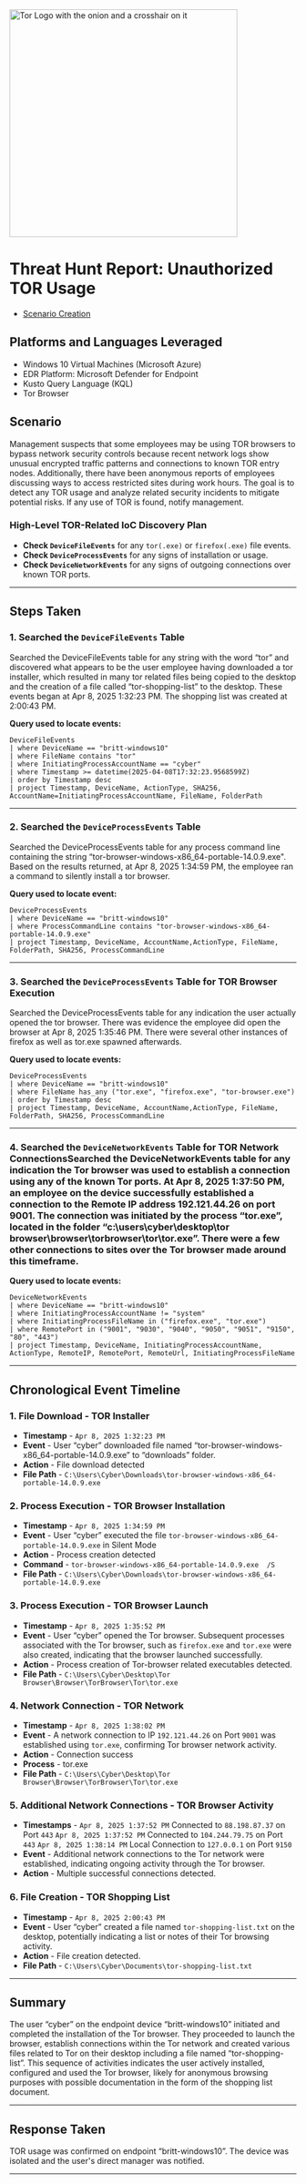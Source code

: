 <img width="400" src="https://github.com/user-attachments/assets/44bac428-01bb-4fe9-9d85-96cba7698bee" alt="Tor Logo with the onion and a crosshair on it"/>

# Threat Hunt Report: Unauthorized TOR Usage
- [Scenario Creation](https://github.com/brittaparks/Threat-Hunting-Scenario/blob/main/Threat-Hunting-Scenario-Tor-Event-Creation.md)

## Platforms and Languages Leveraged
- Windows 10 Virtual Machines (Microsoft Azure)
- EDR Platform: Microsoft Defender for Endpoint
- Kusto Query Language (KQL)
- Tor Browser

##  Scenario

Management suspects that some employees may be using TOR browsers to bypass network security controls because recent network logs show unusual encrypted traffic patterns and connections to known TOR entry nodes. Additionally, there have been anonymous reports of employees discussing ways to access restricted sites during work hours. The goal is to detect any TOR usage and analyze related security incidents to mitigate potential risks. If any use of TOR is found, notify management.

### High-Level TOR-Related IoC Discovery Plan

- **Check `DeviceFileEvents`** for any `tor(.exe)` or `firefox(.exe)` file events.
- **Check `DeviceProcessEvents`** for any signs of installation or usage.
- **Check `DeviceNetworkEvents`** for any signs of outgoing connections over known TOR ports.

---

## Steps Taken

### 1. Searched the `DeviceFileEvents` Table

Searched the DeviceFileEvents table for any string with the word “tor” and discovered what appears to be the user employee having downloaded a tor installer, which resulted in many tor related files being copied to the desktop and the creation of a file called “tor-shopping-list” to the desktop.  These events began at Apr 8, 2025 1:32:23 PM.  The shopping list was created at 2:00:43 PM.  

**Query used to locate events:**

```kql
DeviceFileEvents
| where DeviceName == "britt-windows10"
| where FileName contains "tor"
| where InitiatingProcessAccountName == "cyber"
| where Timestamp >= datetime(2025-04-08T17:32:23.9568599Z)
| order by Timestamp desc
| project Timestamp, DeviceName, ActionType, SHA256, AccountName=InitiatingProcessAccountName, FileName, FolderPath
```

---

### 2. Searched the `DeviceProcessEvents` Table

Searched the DeviceProcessEvents table for any process command line containing the string “tor-browser-windows-x86_64-portable-14.0.9.exe".  Based on the results returned, at Apr 8, 2025 1:34:59 PM, the employee ran a command to silently install a tor browser.

**Query used to locate event:**

```kql
DeviceProcessEvents
| where DeviceName == "britt-windows10"
| where ProcessCommandLine contains "tor-browser-windows-x86_64-portable-14.0.9.exe"
| project Timestamp, DeviceName, AccountName,ActionType, FileName, FolderPath, SHA256, ProcessCommandLine
```

---

### 3. Searched the `DeviceProcessEvents` Table for TOR Browser Execution

Searched the DeviceProcessEvents table for any indication the user actually opened the tor browser.  There was evidence the employee did open the browser at Apr 8, 2025 1:35:46 PM.  There were several other instances of firefox as well as tor.exe spawned afterwards.

**Query used to locate events:**

```kql
DeviceProcessEvents
| where DeviceName == "britt-windows10"
| where FileName has_any ("tor.exe", "firefox.exe", "tor-browser.exe")
| order by Timestamp desc
| project Timestamp, DeviceName, AccountName,ActionType, FileName, FolderPath, SHA256, ProcessCommandLine
```

---

### 4. Searched the `DeviceNetworkEvents` Table for TOR Network ConnectionsSearched the DeviceNetworkEvents table for any indication the Tor browser was used to establish a connection using any of the known Tor ports.  At Apr 8, 2025 1:37:50 PM, an employee on the device successfully established a connection to the Remote IP address 192.121.44.26 on port 9001.  The connection was initiated by the process “tor.exe”, located in the folder “c:\users\cyber\desktop\tor browser\browser\torbrowser\tor\tor.exe”.  There were a few other connections to sites over the Tor browser made around this timeframe.  

**Query used to locate events:**

```kql
DeviceNetworkEvents
| where DeviceName == "britt-windows10"
| where InitiatingProcessAccountName != "system"
| where InitiatingProcessFileName in ("firefox.exe", "tor.exe")
| where RemotePort in ("9001", "9030", "9040", "9050", "9051", "9150", "80", "443")
| project Timestamp, DeviceName, InitiatingProcessAccountName, ActionType, RemoteIP, RemotePort, RemoteUrl, InitiatingProcessFileName
```

---

## Chronological Event Timeline 

### 1. File Download - TOR Installer

- **Timestamp** - `Apr 8, 2025 1:32:23 PM`
- **Event** - User “cyber” downloaded file named “tor-browser-windows-x86_64-portable-14.0.9.exe” to “downloads” folder.
- **Action** - File download detected
- **File Path** - `C:\Users\Cyber\Downloads\tor-browser-windows-x86_64-portable-14.0.9.exe`

### 2. Process Execution - TOR Browser Installation

- **Timestamp** - `Apr 8, 2025 1:34:59 PM`
- **Event**  - User “cyber” executed the file `tor-browser-windows-x86_64-portable-14.0.9.exe` in Silent Mode
- **Action** - Process creation detected
- **Command** - `tor-browser-windows-x86_64-portable-14.0.9.exe  /S`
- **File Path** - `C:\Users\Cyber\Downloads\tor-browser-windows-x86_64-portable-14.0.9.exe`

### 3. Process Execution - TOR Browser Launch

- **Timestamp** - `Apr 8, 2025 1:35:52 PM`
- **Event** - User “cyber” opened the Tor browser.  Subsequent processes associated with the Tor browser, such as `firefox.exe` and `tor.exe` were also created, indicating that the browser launched successfully.
- **Action** - Process creation of Tor-browser related executables detected.
- **File Path** - `C:\Users\Cyber\Desktop\Tor Browser\Browser\TorBrowser\Tor\tor.exe`

### 4. Network Connection - TOR Network

- **Timestamp** - `Apr 8, 2025 1:38:02 PM`
- **Event** - A network connection to IP `192.121.44.26` on Port `9001` was established using `tor.exe`, confirming Tor browser network activity. 
- **Action** - Connection success
- **Process** - tor.exe
- **File Path** - `C:\Users\Cyber\Desktop\Tor Browser\Browser\TorBrowser\Tor\tor.exe`

### 5. Additional Network Connections - TOR Browser Activity

- **Timestamps** - 
`Apr 8, 2025 1:37:52 PM` Connected to `88.198.87.37` on Port `443`
`Apr 8, 2025 1:37:52 PM` Connected to `104.244.79.75` on Port `443`
`Apr 8, 2025 1:38:14 PM` Local Connection to `127.0.0.1` on Port `9150`
- **Event** - Additional network connections to the Tor network were established, indicating ongoing activity through the Tor browser.
- **Action** - Multiple successful connections detected.

### 6. File Creation - TOR Shopping List

- **Timestamp** - `Apr 8, 2025 2:00:43 PM`
- **Event** - User “cyber” created a file named `tor-shopping-list.txt` on the desktop, potentially indicating a list or notes of their Tor browsing activity. 
- **Action** - File creation detected.
- **File Path** - `C:\Users\Cyber\Documents\tor-shopping-list.txt`

---

## Summary

The user “cyber” on the endpoint device “britt-windows10” initiated and completed the installation of the Tor browser.  They proceeded to launch the browser, establish connections within the Tor network and created various files related to Tor on their desktop including a file named “tor-shopping-list”.  This sequence of activities indicates the user actively installed, configured and used the Tor browser, likely for anonymous browsing purposes with possible documentation in the form of the shopping list document.  

---

## Response Taken

TOR usage was confirmed on endpoint “britt-windows10”. The device was isolated and the user's direct manager was notified.

---
